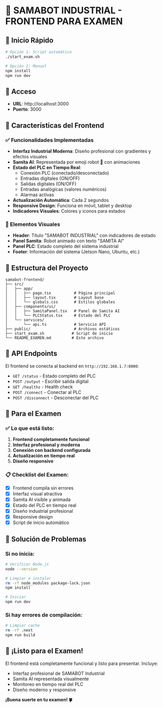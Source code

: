 # 🤖 SAMABOT INDUSTRIAL - FRONTEND PARA EXAMEN

## 🚀 Inicio Rápido

```bash
# Opción 1: Script automático
./start_exam.sh

# Opción 2: Manual
npm install
npm run dev
```

## 📍 Acceso
- **URL**: http://localhost:3000
- **Puerto**: 3000

## 🎯 Características del Frontend

### ✅ Funcionalidades Implementadas
- **Interfaz Industrial Moderna**: Diseño profesional con gradientes y efectos visuales
- **Samita AI**: Representada por emoji robot 🤖 con animaciones
- **Estado del PLC en Tiempo Real**: 
  - Conexión PLC (conectado/desconectado)
  - Entradas digitales (ON/OFF)
  - Salidas digitales (ON/OFF) 
  - Entradas analógicas (valores numéricos)
  - Alarmas activas
- **Actualización Automática**: Cada 2 segundos
- **Responsive Design**: Funciona en móvil, tablet y desktop
- **Indicadores Visuales**: Colores y iconos para estados

### 🎨 Elementos Visuales
- **Header**: Título "SAMABOT INDUSTRIAL" con indicadores de estado
- **Panel Samita**: Robot animado con texto "SAMITA AI"
- **Panel PLC**: Estado completo del sistema industrial
- **Footer**: Información del sistema (Jetson Nano, Ubuntu, etc.)

## 🔧 Estructura del Proyecto

```
samabot-frontend/
├── src/
│   ├── app/
│   │   ├── page.tsx          # Página principal
│   │   ├── layout.tsx        # Layout base
│   │   └── globals.css       # Estilos globales
│   ├── components/ui/
│   │   ├── SamitaPanel.tsx   # Panel de Samita AI
│   │   └── PLCStatus.tsx     # Estado del PLC
│   └── services/
│       └── api.ts            # Servicio API
├── public/                   # Archivos estáticos
├── start_exam.sh            # Script de inicio
└── README_EXAMEN.md         # Este archivo
```

## 📡 API Endpoints

El frontend se conecta al backend en `http://192.168.1.7:8000`:

- `GET /status` - Estado completo del PLC
- `POST /output` - Escribir salida digital
- `GET /healthz` - Health check
- `POST /connect` - Conectar al PLC
- `POST /disconnect` - Desconectar del PLC

## 🎯 Para el Examen

### ✅ Lo que está listo:
1. **Frontend completamente funcional**
2. **Interfaz profesional y moderna**
3. **Conexión con backend configurada**
4. **Actualización en tiempo real**
5. **Diseño responsive**

### 📋 Checklist del Examen:
- [x] Frontend compila sin errores
- [x] Interfaz visual atractiva
- [x] Samita AI visible y animada
- [x] Estado del PLC en tiempo real
- [x] Diseño industrial profesional
- [x] Responsive design
- [x] Script de inicio automático

## 🚨 Solución de Problemas

### Si no inicia:
```bash
# Verificar Node.js
node --version

# Limpiar e instalar
rm -rf node_modules package-lock.json
npm install

# Iniciar
npm run dev
```

### Si hay errores de compilación:
```bash
# Limpiar cache
rm -rf .next
npm run build
```

## 🎉 ¡Listo para el Examen!

El frontend está completamente funcional y listo para presentar. Incluye:
- Interfaz profesional de SAMABOT Industrial
- Samita AI representada visualmente
- Monitoreo en tiempo real del PLC
- Diseño moderno y responsive

**¡Buena suerte en tu examen! 🍀** 